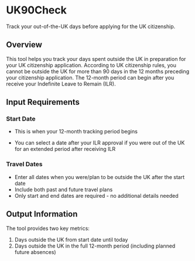 # UK90Check

Track your out-of-the-UK days before applying for the UK citizenship.

## Overview

This tool helps you track your days spent outside the UK in preparation for your UK citizenship application. According to UK citizenship rules, you cannot be outside the UK for more than 90 days in the 12 months preceding your citizenship application. The 12-month period can begin after you receive your Indefinite Leave to Remain (ILR).

## Input Requirements

### Start Date
- This is when your 12-month tracking period begins

- You can select a date after your ILR approval if you were out of the UK for an extended period after receiving ILR

### Travel Dates
- Enter all dates when you were/plan to be outside the UK after the start date
- Include both past and future travel plans
- Only start and end dates are required - no additional details needed

## Output Information

The tool provides two key metrics:

1. Days outside the UK from start date until today
2. Days outside the UK in the full 12-month period (including planned future absences)

